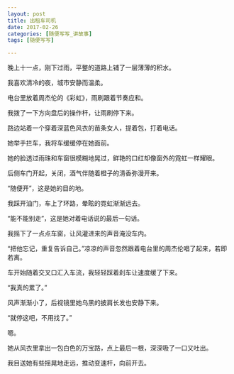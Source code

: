 ```yaml
---
layout: post
title: 出租车司机
date: 2017-02-26
categories: [随便写写_讲故事]
tags: [随便写写]

---
```


晚上十一点，刚下过雨，平整的道路上铺了一层薄薄的积水。

我喜欢清冷的夜，城市安静而温柔。

电台里放着周杰伦的《彩虹》，雨刷跟着节奏应和。

我拨了一下方向盘后的操作杆，让雨刷停下来。

路边站着一个穿着深蓝色风衣的苗条女人，提着包，打着电话。

她举手拦车，我将车缓缓停在她面前。

她的脸透过雨珠和车窗很模糊地晃过，鲜艳的口红却像窗外的霓虹一样耀眼。

后侧车门开起，关闭，酒气伴随着橙子的清香弥漫开来。

“随便开”，这是她的目的地。

我踩开油门，车上了环路，晕眩的霓虹渐渐远去。

“能不能别走”，这是她对着电话说的最后一句话。

我摇下了一点点车窗，让风灌进来的声音淹没车内。

“把他忘记，重复告诉自己。”凉凉的声音忽然跟着电台里的周杰伦唱了起来，若即若离。

车开始随着交叉口汇入车流，我轻轻踩着刹车让速度缓了下来。

“我真的累了。”

风声渐渐小了，后视镜里她乌黑的披肩长发也安静下来。

“就停这吧，不用找了。”

嗯。

她从风衣里拿出一包白色的万宝路，点上最后一根，深深吸了一口又吐出。

我目送她有些摇晃地走远，推动变速杆，向前开去。
